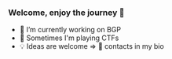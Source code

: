 ### Welcome, enjoy the journey 👋


- 🔭 I’m currently working on BGP
- 🏁 Sometimes I'm playing CTFs
- 💡 Ideas are welcome
=> 📧 contacts in my bio

<!--
**themaskott/themaskott** is a ✨ _special_ ✨ repository because its `README.md` (this file) appears on your GitHub profile.

Here are some ideas to get you started:

- 🔭 I’m currently working on ...
- 🌱 I’m currently learning ...
- 👯 I’m looking to collaborate on ...
- 🤔 I’m looking for help with ...
- 💬 Ask me about ...
- 📫 How to reach me: ...
- 😄 Pronouns: ...
- ⚡ Fun fact: ...
-->
